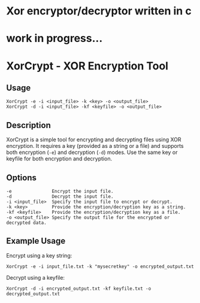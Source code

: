 # Xor encryptor/decryptor written in c 
# work in progress...

XorCrypt - XOR Encryption Tool
==============================

Usage
-----

    XorCrypt -e -i <input_file> -k <key> -o <output_file>
    XorCrypt -d -i <input_file> -kf <keyfile> -o <output_file>

Description
-----------

XorCrypt is a simple tool for encrypting and decrypting files using XOR encryption.
It requires a key (provided as a string or a file) and supports both encryption (`-e`)
and decryption (`-d`) modes. Use the same key or keyfile for both encryption and decryption.

Options
-------

    -e               Encrypt the input file.
    -d               Decrypt the input file.
    -i <input_file>  Specify the input file to encrypt or decrypt.
    -k <key>         Provide the encryption/decryption key as a string.
    -kf <keyfile>    Provide the encryption/decryption key as a file.
    -o <output_file> Specify the output file for the encrypted or decrypted data.

Example Usage
-------------

Encrypt using a key string:

    XorCrypt -e -i input_file.txt -k "mysecretkey" -o encrypted_output.txt

Decrypt using a keyfile:

    XorCrypt -d -i encrypted_output.txt -kf keyfile.txt -o decrypted_output.txt

